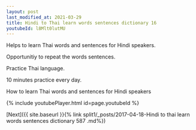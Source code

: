 ```yaml
---
layout: post
last_modified_at: 2021-03-29
title: Hindi to Thai learn words sentences dictionary 16 
youtubeId: l8Mlt0lutMU
---
```

 
 
Helps to learn Thai words and sentences for Hindi speakers.

Opportunitiy to repeat the words sentences. 

Practice Thai language. 
 
10 minutes practice every day. 
 
How to learn Thai words and sentences for Hindi speakers 
 
{% include youtubePlayer.html id=page.youtubeId %}
 
 
[Next]({{ site.baseurl }}{% link  split1/_posts/2017-04-18-Hindi to thai learn words sentences dictionary 587 .md%})
 
